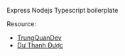 Express Nodejs Typescript boilerplate

Resource:

- <a href="https://github.com/trungquandev/nodejs-express-mongodb-rest-api-boilerplate" target="_blank">
  TrungQuanDev
  </a>
- <a href="https://duthanhduoc.com/blog/setup-du-an-nodejs-typescript" target="_blank">
  Dư Thanh Được
  </a>
